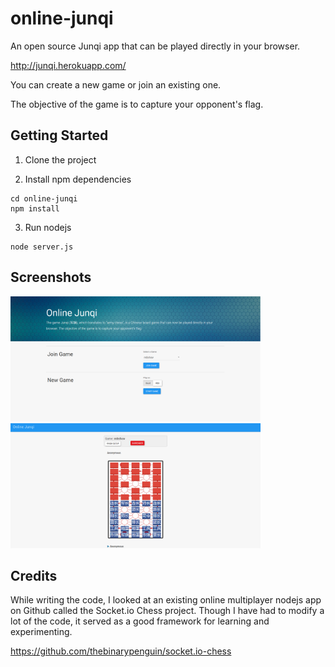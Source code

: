 # online-junqi

An open source Junqi app that can be played directly in your browser.

http://junqi.herokuapp.com/

You can create a new game or join an existing one.

The objective of the game is to capture your opponent's flag.

Getting Started
---

1. Clone the project

2. Install npm dependencies
```
cd online-junqi
npm install
```

3. Run nodejs
```
node server.js
```

Screenshots
---

<img src="https://github.com/samuelyuan/online-junqi/raw/master/images/menu.png" alt="Menu" width="400px" height="200px" />
<img src="https://github.com/samuelyuan/online-junqi/raw/master/images/game.png" alt="Gane" width="400px" height="200px" />

Credits
---

While writing the code, I looked at an existing online multiplayer nodejs app on Github called the
Socket.io Chess project. Though I have had to modify a lot of the code, it served as a good framework for learning
and experimenting.

https://github.com/thebinarypenguin/socket.io-chess

